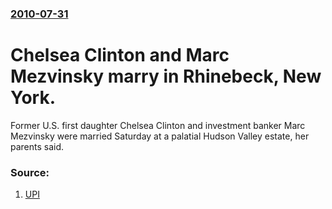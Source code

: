 ### [2010-07-31](/news/2010/07/31/index.md)

# Chelsea Clinton and Marc Mezvinsky marry in Rhinebeck, New York. 

Former U.S. first daughter Chelsea Clinton and investment banker Marc Mezvinsky were married Saturday at a palatial Hudson Valley estate, her parents said.


### Source:

1. [UPI](http://www.upi.com/Entertainment_News/2010/07/31/Chelsea-Clinton-Marc-Mezvinsky-wed/UPI-74201280588252/)
